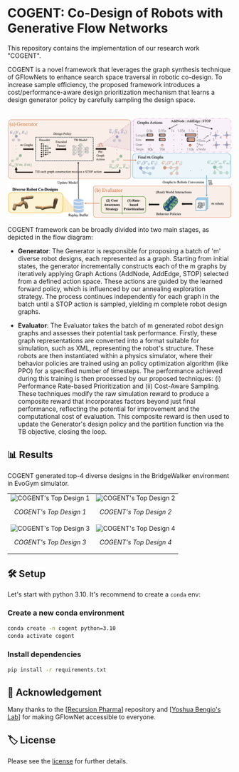 # COGENT: Co-Design of Robots with Generative Flow Networks

<!-- <p align="center">
·
<a href="[Link to your paper/publication]">Paper</a>
·
<a href="[Link to your GitHub repository]">Code</a>
·
<a href="[Link to your project website]">Website</a>
·
<a href="[Link to your Hugging Face model/dataset]">Hugging Face</a>
</p> -->

This repository contains the implementation of our research work "COGENT".
<!-- ([Conference/Journal Name Year], [Publication Type]). [Additional information about presentation/publication]. -->

COGENT is a novel framework that leverages the graph synthesis technique of GFlowNets to enhance search space traversal in robotic co-design. To increase sample efficiency, the proposed framework introduces a cost/performance-aware design prioritization mechanism that learns a design generator policy by carefully sampling the design space.

<p align="center">
    <br>
    <img src="assets/COGENT_methodology.png"/>
    <br>
<p>

COGENT framework can be broadly divided into two main stages, as depicted in the flow diagram:

* **Generator**: The Generator is responsible for proposing a batch of 'm' diverse robot designs, each represented as a graph. Starting from initial states, the generator incrementally constructs each of the m graphs by iteratively applying Graph Actions (AddNode, AddEdge, STOP) selected from a defined action space. These actions are guided by the learned forward policy, which is influenced by our annealing exploration strategy. The process continues independently for each graph in the batch until a STOP action is sampled, yielding m complete robot design graphs.

* **Evaluator**: The Evaluator takes the batch of m generated robot design graphs and assesses their potential task performance. Firstly, these graph representations are converted into a format suitable for simulation, such as XML, representing the robot's structure. These robots are then instantiated within a physics simulator, where their behavior policies are trained using an policy optimization algorithm (like PPO) for a specified number of timesteps. The performance achieved during this training is then processed by our proposed techniques: (i) Performance Rate-based Prioritization and (ii) Cost-Aware Sampling. These techniques modify the raw simulation reward to produce a composite reward that incorporates factors beyond just final performance, reflecting the potential for improvement and the computational cost of evaluation. This composite reward is then used to update the Generator's design policy and the partition function via the TB objective, closing the loop.

## 📊 Results
COGENT generated top-4 diverse designs in the BridgeWalker environment in EvoGym simulator.

<div align="center">
  <table>
    <tr>
      <td align="center">
        <img src="assets/videos/video1.gif" width="100%" alt="COGENT's Top Design 1">
        <p><em>COGENT's Top Design 1</em></p>
      </td>
      <td align="center">
        <img src="assets/videos/video2.gif" width="100%" alt="COGENT's Top Design 2">
        <p><em>COGENT's Top Design 2</em></p>
      </td>
    </tr>
    <tr>
      <td align="center">
        <img src="assets/videos/video3.gif" width="100%" alt="COGENT's Top Design 3">
        <p><em>COGENT's Top Design 3</em></p>
      </td>
      <td align="center">
        <img src="assets/videos/video4.gif" width="100%" alt="COGENT's Top Design 4">
        <p><em>COGENT's Top Design 4</em></p>
      </td>
    </tr>
  </table>
</div>

## 🛠️ Setup
Let's start with python 3.10. It's recommend to create a `conda` env:

### Create a new conda environment 
```bash
conda create -n cogent python=3.10
conda activate cogent
```

### Install dependencies
```bash
pip install -r requirements.txt
```

<!-- ### (Optional) Pretrained Models
We provide pretrained models in `[path/to/models]` for visualization.

* You can download pretrained models from [Download Link]

* [Instructions for using the pretrained models]

## 💻 Training
```bash
[Training command/script]
```

[Detailed explanation of training process, hyperparameters, etc.] -->

## 🙏 Acknowledgement
<p>Many thanks to the [<a href="https://github.com/recursionpharma" target="_blank">Recursion Pharma</a>] repository and [<a href="https://github.com/bengioe" target="_blank">Yoshua Bengio's Lab</a>] for making GFlowNet accessible to everyone.</p>

<!-- ## 📚 Citation
If you find our work useful in your research, please consider citing:
```bibtex
@inproceedings{
  [citation information]
}
``` -->

## 🏷️ License
Please see the [license](LICENSE) for further details.
